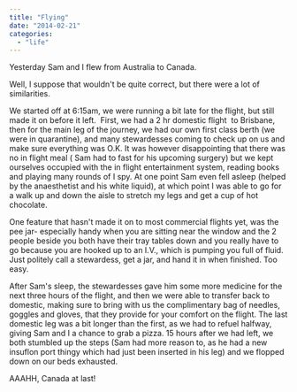```yaml
---
title: "Flying"
date: "2014-02-21"
categories: 
  - "life"
---
```


Yesterday Sam and I flew from Australia to Canada.

Well, I suppose that wouldn't be quite correct, but there were a lot of similarities.

We started off at 6:15am, we were running a bit late for the flight, but still made it on before it left.  First, we had a 2 hr domestic flight  to Brisbane, then for the main leg of the journey, we had our own first class berth (we were in quarantine), and many stewardesses coming to check up on us and make sure everything was O.K. It was however disappointing that there was no in flight meal ( Sam had to fast for his upcoming surgery) but we kept ourselves occupied with the in flight entertainment system, reading books and playing many rounds of I spy. At one point Sam even fell asleep (helped by the anaesthetist and his white liquid), at which point I was able to go for a walk up and down the aisle to stretch my legs and get a cup of hot chocolate.

One feature that hasn't made it on to most commercial flights yet, was the pee jar- especially handy when you are sitting near the window and the 2 people beside you both have their tray tables down and you really have to go because you are hooked up to an I.V., which is pumping you full of fluid. Just politely call a stewardess, get a jar, and hand it in when finished. Too easy.

After Sam's sleep, the stewardesses gave him some more medicine for the next three hours of the flight, and then we were able to transfer back to domestic, making sure to bring with us the complimentary bag of needles, goggles and gloves, that they provide for your comfort on the flight. The last domestic leg was a bit longer than the first, as we had to refuel halfway, giving Sam and I a chance to grab a pizza. 15 hours after we had left, we both stumbled up the steps (Sam had more reason to, as he had a new insuflon port thingy which had just been inserted in his leg) and we flopped down on our beds exhausted.

AAAHH, Canada at last!
